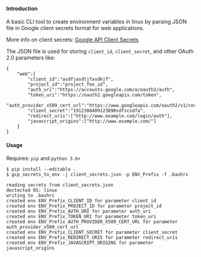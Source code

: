 #### Introduction

A basic CLI tool to create environment variables in linux by parsing JSON file in Google client secrets format for web applications.

More info on client secrets: [Google API Client Secrets](https://developers.google.com/api-client-library/dotnet/guide/aaa_client_secrets)

The JSON file is used for storing `client_id`, `client_secret`, and other OAuth 2.0 parameters like:
```
{
    "web":{
        "client_id":"asdfjasdljfasdkjf",
        "project_id":"project_foo_id",
        "auth_uri":"https://accounts.google.com/o/oauth2/auth",
        "token_uri":"https://oauth2.googleapis.com/token",
        "auth_provider_x509_cert_url":"https://www.googleapis.com/oauth2/v1/certs",
        "client_secret":"1912308409123890sdfscsdfa",
        "redirect_uris":["http://www.example.com/login/auth"],
        "javascript_origins":["http://www.example.com/"]
    }
}
```

#### Usage

Requires: `pip` and `python 3.6+`

```
$ pip install --editable .
$ gcp_secrets_to_env -j client_secrets.json -p ENV_Prefix -f .bashrc

reading secrets from client_secrets.json
dectected OS: linux
writing to .bashrc
created env ENV_Prefix_CLIENT_ID for parameter client_id
created env ENV_Prefix_PROJECT_ID for parameter project_id
created env ENV_Prefix_AUTH_URI for parameter auth_uri
created env ENV_Prefix_TOKEN_URI for parameter token_uri
created env ENV_Prefix_AUTH_PROVIDER_X509_CERT_URL for parameter auth_provider_x509_cert_url
created env ENV_Prefix_CLIENT_SECRET for parameter client_secret
created env ENV_Prefix_REDIRECT_URIS for parameter redirect_uris
created env ENV_Prefix_JAVASCRIPT_ORIGINS for parameter javascript_origins

```
